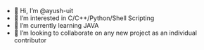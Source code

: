 - 👋 Hi, I’m @ayush-uit
- 👀 I’m interested in C/C++/Python/Shell Scripting
- 🌱 I’m currently learning JAVA
- 💞️ I’m looking to collaborate on any new project as an individual contributor

<!---
ayush-uit/ayush-uit is a ✨ special ✨ repository because its `README.md` (this file) appears on your GitHub profile.
You can click the Preview link to take a look at your changes.
--->
